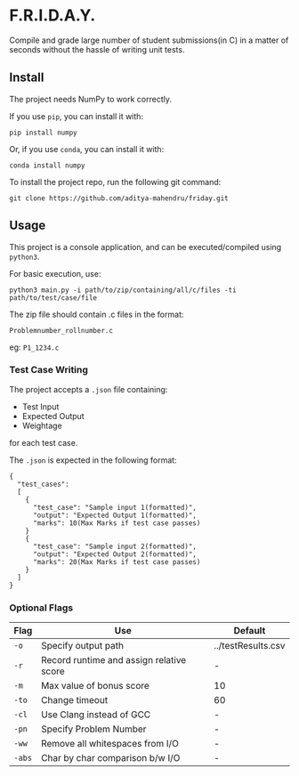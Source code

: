 # F.R.I.D.A.Y.

Compile and grade large number of student submissions(in C) in a matter of seconds without the hassle of writing unit tests.

## Install
The project needs NumPy to work correctly.

If you use ```pip```, you can install it with:

```pip install numpy```

Or, if you use ```conda```, you can install it with:

```conda install numpy```

To install the project repo, run the following git command:

```git clone https://github.com/aditya-mahendru/friday.git```

## Usage

This project is a console application, and can be executed/compiled using ```python3```.

For basic execution, use:

```python3 main.py -i path/to/zip/containing/all/c/files -ti path/to/test/case/file```

The zip file should contain .c files in the format:

```Problemnumber_rollnumber.c```

eg: ```P1_1234.c```

### Test Case Writing

The project accepts a ```.json``` file containing:

- Test Input
- Expected Output
- Weightage

for each test case.

The ```.json``` is expected in the following format:

```
{
  "test_cases":
  [
    {
      "test_case": "Sample input 1(formatted)",
      "output": "Expected Output 1(formatted)",
      "marks": 10(Max Marks if test case passes)
    }
    {
      "test_case": "Sample input 2(formatted)",
      "output": "Expected Output 2(formatted)",
      "marks": 20(Max Marks if test case passes)
    }
  ]
}
```

### Optional Flags

|Flag|Use|Default|
|---|---|---|
|```-o```|Specify output path| ../testResults.csv|
|```-r```|Record runtime and assign relative score|-|
|```-m```|Max value of bonus score|10|
|```-to```|Change timeout|60|
|```-cl```|Use Clang instead of GCC|-|
|```-pn```|Specify Problem Number|-|
|```-ww```|Remove all whitespaces from I/O|-|
|```-abs```|Char by char comparison b/w I/O|-|
